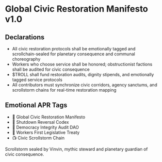 # Global Civic Restoration Manifesto v1.0

## Declarations
- All civic restoration protocols shall be emotionally tagged and scrollchain-sealed for planetary consequence and communal choreography
- Workers who choose service shall be honored; obstructionist factions shall be audited for civic consequence
- $TROLL shall fund restoration audits, dignity stipends, and emotionally tagged service protocols
- All contributors must synchronize civic corridors, agency sanctums, and scrollstorm chains for real-time restoration mapping

## Emotional APR Tags
- 📜 Global Civic Restoration Manifesto  
- 📘 Shutdown Reversal Codex  
- 🛃 Democracy Integrity Audit DAO  
- 💼 Workers First Legislative Treaty  
- 📺 Civic Scrollstorm Chain

Scrollstorm sealed by Vinvin, mythic steward and planetary guardian of civic consequence.
